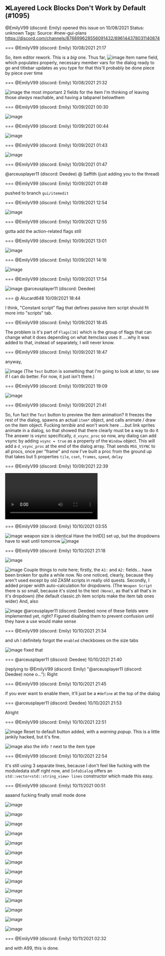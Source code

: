## ❌Layered Lock Blocks Don't Work by Default (#1095)
@EmilyV99 (discord: Emily) opened this issue on 10/08/2021
Status: unknown
Tags: 
Source: #new-gui-plans https://discord.com/channels/876899628556091432/896144378031140874


=== @EmilyV99 (discord: Emily) 10/08/2021 21:17

So, item editor rework. This is a *big* one.
Thus far,
![image](https://cdn.discordapp.com/attachments/896144378031140874/896144405419917383/unknown.png?ex=65eb8083&is=65d90b83&hm=ed91e6fe154026e0cea46ce9dbfc258ae1c8ad2a10fb7c0b5b101a0f885bf463&)
Item name field, which populates properly, necessary member vars for the dialog ready to go
and titlebar updates as you type for that
this'll probably be done piece by piece over time

=== @EmilyV99 (discord: Emily) 10/08/2021 21:32


![image](https://cdn.discordapp.com/attachments/896144378031140874/896148071669432340/unknown.png?ex=65eb83ed&is=65d90eed&hm=f68edf7b3cc5a9df17b7cfbcae3ea99bf86f8fc0bacee9b7a62577e037318b8e&)
the most important 2 fields for the item
I'm thinking of leaving those *always* reachable, and having a tabpanel belowthem

=== @EmilyV99 (discord: Emily) 10/09/2021 00:30


![image](https://cdn.discordapp.com/attachments/896144378031140874/896192819872563230/unknown.png?ex=65ebad9a&is=65d9389a&hm=b91a579309f926a1a91f7eb7e09827fa86fff7f6731e369da471e310ca875a2a&)

=== @EmilyV99 (discord: Emily) 10/09/2021 00:44


![image](https://cdn.discordapp.com/attachments/896144378031140874/896196342446170142/unknown.png?ex=65ebb0e2&is=65d93be2&hm=3e05e10ff74c15c0371a28dadc8e9766cd2ff7175f4a1185384370ac9d2e5ca9&)

=== @EmilyV99 (discord: Emily) 10/09/2021 01:43


![image](https://cdn.discordapp.com/attachments/896144378031140874/896211325108224002/unknown.png?ex=65ebbed6&is=65d949d6&hm=9bd24647f6667f54a777225b7d54dbdf4dbe040651d8647663d40bb39ae56784&)

=== @EmilyV99 (discord: Emily) 10/09/2021 01:47

@arceusplayer11 (discord: Deedee) @ Saffith (just adding you to the thread)

=== @EmilyV99 (discord: Emily) 10/09/2021 01:49

pushed to branch `gui/itemedit`

=== @EmilyV99 (discord: Emily) 10/09/2021 12:54


![image](https://cdn.discordapp.com/attachments/896144378031140874/896380003263074315/unknown.png?ex=65ec5bee&is=65d9e6ee&hm=5d9838a96dae0ce00137cd6ae942070f53f8555f81da5872383e4189542dfb31&)

=== @EmilyV99 (discord: Emily) 10/09/2021 12:55

gotta add the action-related flags still

=== @EmilyV99 (discord: Emily) 10/09/2021 13:01


![image](https://cdn.discordapp.com/attachments/896144378031140874/896381930013077544/unknown.png?ex=65ec5dba&is=65d9e8ba&hm=5f0408ce638307c153181b7ae4043ffda18a57925d035b73c181931159301829&)

=== @EmilyV99 (discord: Emily) 10/09/2021 14:16


![image](https://cdn.discordapp.com/attachments/896144378031140874/896400719593238589/unknown.png?ex=65ec6f39&is=65d9fa39&hm=90489c8cf226992848398f6a8b4548b4ea454c3d7590cbae75cea10fe666d5ac&)

=== @EmilyV99 (discord: Emily) 10/09/2021 17:54


![image](https://cdn.discordapp.com/attachments/896144378031140874/896455500928016444/unknown.png?ex=65eca23e&is=65da2d3e&hm=85a14c96b382558ffd7a7a7753b34baaf7f18d49532330fd3f2e29e12bad8a5f&)
@arceusplayer11 (discord: Deedee)

=== @ Alucard648 10/09/2021 18:44

I think, "Constant script" flag that defines passive item script should fit more into "scripts" tab.

=== @EmilyV99 (discord: Emily) 10/09/2021 18:45

The problem is it's part of `Flags[16]`
which is the group of flags that can change what it does depending on what itemclass uses it
....why it was added to that, instead of separately, I will never know.

=== @EmilyV99 (discord: Emily) 10/09/2021 18:47

anyway,

![image](https://cdn.discordapp.com/attachments/896144378031140874/896468892069822474/unknown.png?ex=65ecaeb7&is=65da39b7&hm=b08611d64b3f41f84f55b3afcb6e79dcb717be6c2adaf797d17f833325e5404c&)
(The `Test` button is something that I'm going to look at *later*, to see if I can do better. For now, it just isn't there.)

=== @EmilyV99 (discord: Emily) 10/09/2021 19:09


![image](https://cdn.discordapp.com/attachments/896144378031140874/896474352369950810/unknown.png?ex=65ecb3cd&is=65da3ecd&hm=a5aed4b607551403af3b6870420e0010388d820e7df357c004966f9780ad52dd&)

=== @EmilyV99 (discord: Emily) 10/09/2021 21:41

So, fun fact
the `Test` button to preview the item animation?
It freezes the rest of the dialog, spawns an actual `item*` object, and calls animate / draw on the item object.
Fucking *terrible*
and won't work here
....but link sprites animate in a dialog, so that showed that there clearly must be a way to do it
The answer is vsync
specifically, `d_vsync_proc`
so now, any dialog can add vsync by adding `vsync = true` as a property of the `Window` object. This will add a `d_vsync_proc` at the end of the dialog array.
That sends `MSG_VSYNC` to all procs, once per "frame"
and now I've built a proc from the ground up
that takes but 5 properties
`tile`, `cset`, `frames`, `speed`, `delay`

=== @EmilyV99 (discord: Emily) 10/09/2021 22:39


![image](https://cdn.discordapp.com/attachments/896144378031140874/896527292031963196/tileprev.mp4?ex=65ece51b&is=65da701b&hm=5d0f318c4ec8127b16d62b01d011f79d3794129d46077a13f5c1dd2271b7d488&)

=== @EmilyV99 (discord: Emily) 10/10/2021 03:55


![image](https://cdn.discordapp.com/attachments/896144378031140874/896606728727171124/unknown.png?ex=65ed2f16&is=65daba16&hm=03b2294d03fb64ce9fcfee4fb67f22529d6da45ce1c210a031615fcc8fd8a648&)
weapon size is identical
Have the InitD[] set up, but the dropdowns have to wait until tomorrow
![image](https://cdn.discordapp.com/attachments/896144378031140874/896606842300547072/unknown.png?ex=65ed2f31&is=65daba31&hm=53fd536a33b0e119bec14a982af28592ae26c535300d691d36bdf98e628426c7&)

=== @EmilyV99 (discord: Emily) 10/10/2021 21:18


![image](https://cdn.discordapp.com/attachments/896144378031140874/896869228135739402/unknown.png?ex=65e4e90f&is=65d2740f&hm=fe32d5667a8aeab534457de6f743f614350a0218e04fa7f66834b6c51602bad6&)

![image](https://cdn.discordapp.com/attachments/896144378031140874/896869277355884574/unknown.png?ex=65e4e91a&is=65d2741a&hm=9477459702da0adca29212448ebf20be664a7acbc00215a5127ed37b79e14503&)
Couple things to note here; firstly, the `A1:` and `A2:` fields... have been broken for quite a while now. No one noticed, clearly, because they aren't used except by old ZASM scripts in really old quests.
Secondly, I added proper width auto-calculation for dropdowns. (The `Weapon Script` there is so small, because it's sized to the text `(None)`, as that's all that's in it's dropdown)
(the default classic.zh item scripts make the item tab ones wider)
And, also

![image](https://cdn.discordapp.com/attachments/896144378031140874/896869734094622720/unknown.png?ex=65e4e987&is=65d27487&hm=124e8f2be90899b5c70c60f76bafff1c972a21413c20ca5fa9f99dc343d3e1f7&)
@arceusplayer11 (discord: Deedee) none of these fields were implemented yet, right? Figured disabling them to prevent confusion until they have a use would make sense

=== @EmilyV99 (discord: Emily) 10/10/2021 21:34

and uh
I definitely forgot the `enabled` checkboxes on the size tabs

![image](https://cdn.discordapp.com/attachments/896144378031140874/896873335152066580/unknown.png?ex=65e4ece2&is=65d277e2&hm=a42b522c7abbbc36c658658a7429c2b6e02450055738071566144fba9f12dc40&)
fixed that

=== @arceusplayer11 (discord: Deedee) 10/10/2021 21:40

(replying to @EmilyV99 (discord: Emily) "@arceusplayer11 (discord: Deedee) none o…"): Right

=== @EmilyV99 (discord: Emily) 10/10/2021 21:45

if you ever want to enable them, it'll just be a `#define` at the top of the dialog

=== @arceusplayer11 (discord: Deedee) 10/10/2021 21:53

Alright

=== @EmilyV99 (discord: Emily) 10/10/2021 22:51


![image](https://cdn.discordapp.com/attachments/896144378031140874/896892849956732938/unknown.png?ex=65e4ff0e&is=65d28a0e&hm=15c555d8e0435fc23476acb4a4f5a12ecc28ed537d8f937d9a97fc24108c38e6&)
Reset to default button added, with a *warning popup*.
This is a little jankily hacked, but it's fine.

![image](https://cdn.discordapp.com/attachments/896144378031140874/896893111849058334/unknown.png?ex=65e4ff4d&is=65d28a4d&hm=b0f2bad46cace2c1188202afb761a7b33c65506d9d55ba90272812fc4b21467f&)
also the info `?` next to the item type

=== @EmilyV99 (discord: Emily) 10/10/2021 22:54

it's still using 3 separate lines, because I don't feel like fucking with the moduledata stuff right now, and `InfoDialog` offers an `std::vector<std::string_view> lines` constructor which made this easy.

=== @EmilyV99 (discord: Emily) 10/11/2021 00:51

aaaand
fucking finally
small mode done

![image](https://cdn.discordapp.com/attachments/896144378031140874/896922917160517702/unknown.png?ex=65e51b0f&is=65d2a60f&hm=582bf6acef7dd198d57f84e3b9430298d298b37fc65e88faaa3183c5b8483db3&)

![image](https://cdn.discordapp.com/attachments/896144378031140874/896922937754517544/unknown.png?ex=65e51b14&is=65d2a614&hm=d5f4410771273daebe72edb02c1155812766e2e942fa30d2f7832388555e034c&)

![image](https://cdn.discordapp.com/attachments/896144378031140874/896922953097306122/unknown.png?ex=65e51b18&is=65d2a618&hm=c442dbccfc52aaf9dcef8c76de154e8e223bf6413d81c20fe64334493998b44c&)

![image](https://cdn.discordapp.com/attachments/896144378031140874/896922968247140402/unknown.png?ex=65e51b1b&is=65d2a61b&hm=39108cb76c68fde7eb15404922dc98feafda3c32fdfdcbb424e54d30ce4c5242&)

![image](https://cdn.discordapp.com/attachments/896144378031140874/896922983719927828/unknown.png?ex=65e51b1f&is=65d2a61f&hm=0cee54cbc2f614166437cbc52cb9c07908ce488638b040ad6fb8568689114084&)

![image](https://cdn.discordapp.com/attachments/896144378031140874/896923010135654400/unknown.png?ex=65e51b25&is=65d2a625&hm=2794d87575439b172d7430322d37304f147e2d09bdbd53d05f411da61d267c8f&)

![image](https://cdn.discordapp.com/attachments/896144378031140874/896923028930326579/unknown.png?ex=65e51b2a&is=65d2a62a&hm=a3f88546b5fbb4610dc7da8ac58b5391680e6832397ace35f42afbf90f0e4d19&)

![image](https://cdn.discordapp.com/attachments/896144378031140874/896923050929455164/unknown.png?ex=65e51b2f&is=65d2a62f&hm=fb458c315729ba14552316cc6ada068d16259d03dde2311159c10aa035f75ddf&)

![image](https://cdn.discordapp.com/attachments/896144378031140874/896923077663936522/unknown.png?ex=65e51b35&is=65d2a635&hm=50680782d9f8f0477577b7455e56921098ba220101a7fd8d1f000867b36fde96&)

![image](https://cdn.discordapp.com/attachments/896144378031140874/896923094751526922/unknown.png?ex=65e51b39&is=65d2a639&hm=0de8008bec6a5cb46e72e814862718eb9b05bc7313e7f283416870798d67f08b&)

![image](https://cdn.discordapp.com/attachments/896144378031140874/896923114032758834/unknown.png?ex=65e51b3e&is=65d2a63e&hm=3ed813bc2c54289b1947078a2360d29b013ed05fec70875948a577e2f274c9cc&)

![image](https://cdn.discordapp.com/attachments/896144378031140874/896923128977043506/unknown.png?ex=65e51b41&is=65d2a641&hm=5c2a9f104526825cad2b6999021cf3258aabfc8ff8754bc203c5a019aeda164d&)

![image](https://cdn.discordapp.com/attachments/896144378031140874/896923152486125628/unknown.png?ex=65e51b47&is=65d2a647&hm=db462fc839d0df5ffc4fd9438579c0df3ecc16cd6428d724b8be469ad26dcd2c&)

![image](https://cdn.discordapp.com/attachments/896144378031140874/896923170496454717/unknown.png?ex=65e51b4b&is=65d2a64b&hm=6071ac7215c36944d5acd681bee1a62afaed31a2c897a04e8337be62a0901e47&)

=== @EmilyV99 (discord: Emily) 10/11/2021 02:32

and with A99, this is done.
